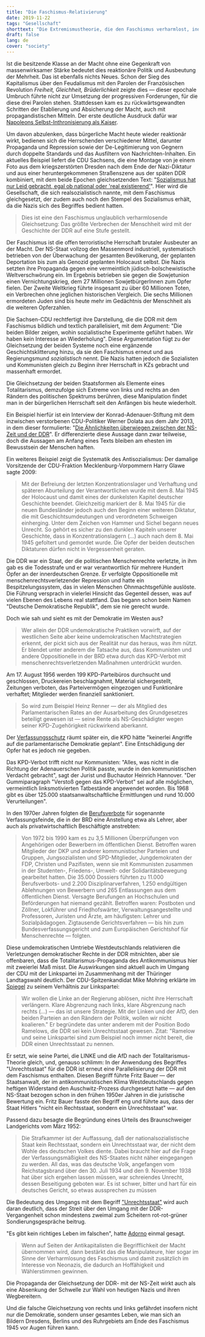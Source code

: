```yaml
---
title: "Die Faschismus-Relativierung"
date: 2019-11-22
tags: "Gesellschaft"
shorttext: "Die Extremismustheorie, die den Faschismus verharmlost, indem sie ihn mit dem Kommunismus gleichsetzt, ist ein lupenreines Siegernarrativ."
draft: false
lang: de
cover: "society"
---
```


Ist die besitzende Klasse an der Macht ohne eine Gegenkraft von massenwirksamer Stärke bedeutet dies reaktionäre Politik und Ausbeutung der Mehrheit. Das ist ebenfalls nichts Neues. Schon der Sieg des Kapitalismus über den Feudalismus mit den Parolen der Französischen Revolution *Freiheit, Gleichheit, Brüderlichkeit* zeigte dies — dieser epochale Umbruch führte nicht zur Umsetzung der progressiven Forderungen, für die diese drei Parolen stehen. Stattdessen kam es zu rückwärtsgewandten Schritten der Etablierung und Absicherung der Macht, auch mit propagandistischen Mitteln. Der erste deutliche Ausdruck dafür war [Napoleons Selbst-Inthronisierung als Kaiser](https://www.planet-wissen.de/geschichte/persoenlichkeiten/napoleon_bonaparte/index.html#Kaiser "Kaiserkrönung selbst gemacht").

Um davon abzulenken, dass bürgerliche Macht heute wieder reaktionär wirkt, bedienen sich die Herrschenden verschiedener Mittel, darunter Propaganda und Repression sowie der De-Legitimierung von Gegnern durch doppelte Standards und das Ausfiltern von Nachrichten-Inhalten. Ein aktuelles Beispiel liefert die CDU Sachsens, die eine Montage von je einem Foto aus dem kriegszerstörten Dresden nach dem Ende der Nazi-Diktatur und aus einer heruntergekommenen Straßenszene aus der späten DDR kombiniert, mit dem beide Epochen gleichsetzenden Text: "[Sozialismus hat nur Leid gebracht, egal ob national oder 'real existierend'](https://www.mdr.de/nachrichten/politik/regional/cdu-wahlkampf-plakat-sozialismus-ns-ddr-leid-100.html "Politologe: 'CDU-Bildmontage ist pure Demagogie'")". Hier wird die Gesellschaft, die sich realsozialistisch nannte, mit dem Faschismus gleichgesetzt, der zudem auch noch den Stempel des Sozialismus erhält, da die Nazis sich des Begriffes bedient hatten.

> Dies ist eine den Faschismus unglaublich verharmlosende Gleichsetzung: Das größte Verbrechen der Menschheit wird mit der Geschichte der DDR auf eine Stufe gestellt. 

Der Faschismus ist die offen terroristische Herrschaft brutaler Ausbeuter an der Macht. Der NS-Staat vollzog den Massenmord industriell, systematisch betrieben von der Überwachung der gesamten Bevölkerung, der geplanten Deportation bis zum als Genozid geplanten Holocaust selbst. Die Nazis setzten ihre Propaganda gegen eine vermeintlich jüdisch-bolschewistische Weltverschwörung ein. Im Ergebnis betrieben sie gegen die Sowjetunion einen Vernichtungskrieg, dem 27 Millionen SowjetbürgerInnen zum Opfer fielen. Der Zweite Weltkrieg führte insgesamt zu über 60 Millionen Toten, ein Verbrechen ohne jeglichen historischen Vergleich. Die sechs Millionen ermordeten Juden sind bis heute mehr im Gedächtnis der Menschheit als die weiteren Opferzahlen.

Die Sachsen-CDU rechtfertigt ihre Darstellung, die die DDR mit dem Faschismus bildlich und textlich parallelisiert, mit dem Argument: "Die beiden Bilder zeigen, wohin sozialistische Experimente geführt haben. Wir haben kein Interesse an Wiederholung". Diese Argumentation fügt zu der Gleichsetzung der beiden Systeme noch eine ergänzende Geschichtsklitterung hinzu, da sie den Faschismus erneut und aus Regierungsmund *sozialistisch* nennt. Die Nazis hatten jedoch die Sozialisten und Kommunisten gleich zu Beginn ihrer Herrschaft in KZs gebracht und massenhaft ermordet. 

Die Gleichsetzung der beiden Staatsformen als Elemente eines Totalitarismus, demzufolge sich Extreme von links und rechts an den Rändern des politischen Spektrums berühren, diese Manipulation findet man in der bürgerlichen Herrschaft seit den Anfängen bis heute wiederholt. 

Ein Beispiel hierfür ist ein Interview der Konrad-Adenauer-Stiftung mit dem inzwischen verstorbenen CDU-Politiker Werner Dolata aus dem Jahr 2013, in dem dieser formulierte: "[Die Ähnlichkeiten überwiegen zwischen der NS-Zeit und der DDR](/static/downloads/Interview_Jugend_in_zwei_Diktaturen.pdf "Jugend in zwei Diktaturen")". Er differenzierte diese Aussage dann zwar teilweise, doch die Aussagen am Anfang eines Texts bleiben am ehesten im Bewusstsein der Menschen haften.

Ein weiteres Beispiel zeigt die Systematik des Antisozialismus: Der damalige Vorsitzende der CDU-Fraktion Mecklenburg-Vorpommern Harry Glawe sagte 2009: 

> Mit der Befreiung der letzten Konzentrationslager und Verhaftung und späteren Aburteilung der Verantwortlichen wurde mit dem 8. Mai 1945 der Holocaust und damit eines der dunkelsten Kapitel deutscher Geschichte beendet. Gleichzeitig markiert der 8. Mai 1945 für die neuen Bundesländer jedoch auch den Beginn einer weiteren Diktatur, die mit Geschichtsumdeutungen und verordnetem Schweigen einherging. Unter dem Zeichen von Hammer und Sichel begann neues Unrecht. So gehört es sicher zu den dunklen Kapiteln unserer Geschichte, dass in Konzentrationslagern (...) auch nach dem 8. Mai 1945 gefoltert und gemordet wurde. Die Opfer der beiden deutschen Diktaturen dürfen nicht in Vergessenheit geraten.

Die DDR war ein Staat, der die politischen Menschenrechte verletzte, in ihm gab es die Todesstrafe und er war verantwortlich für mehrere Hundert Opfer an der innerdeutschen Grenze. Er verfolgte Oppositionelle mit menschenrechtsverletzender Repression und hatte ein Bespitzelungssystem, das in vielen Menschen Ohnmachtsgefühle auslöste. Die Führung versprach in vielerlei Hinsicht das Gegenteil dessen, was auf vielen Ebenen des Lebens real stattfand. Das begann schon beim Namen "Deutsche Demokratische Republik", dem sie nie gerecht wurde.  

Doch wie sah und sieht es mit der Demokratie im Westen aus? 

> Wer allein der DDR undemokratische Praktiken vorwirft, auf der westlichen Seite aber keine undemokratischen Machtstrategien erkennt, der pickt sich aus der Realität nur das heraus, was ihm nützt. Er blendet unter anderem die Tatsache aus, dass Kommunisten und andere Oppositionelle in der BRD etwa durch das KPD-Verbot mit menschenrechtsverletzenden Maßnahmen unterdrückt wurden. 

Am 17. August 1956 werden 199 KPD-Parteibüros durchsucht und geschlossen, Druckereien beschlagnahmt, Material sichergestellt, Zeitungen verboten, das Parteivermögen eingezogen und Funktionäre verhaftet; Mitglieder werden finanziell sanktioniert. 

> So wird zum Beispiel Heinz Renner — der als Mitglied des Parlamentarischen Rates an der Ausarbeitung des Grundgesetzes beteiligt gewesen ist — seine Rente als NS-Geschädigter wegen seiner KPD-Zugehörigkeit rückwirkend aberkannt.

Der [Verfassungsschutz](https://www1.wdr.de/stichtag/stichtag-bundesverfassungsgericht-verbot-kpd-100.html "17. August 1956 - Bundesverfassungsgericht verbietet KPD") räumt später ein, die KPD hätte "keinerlei Angriffe auf die parlamentarische Demokratie geplant". Eine Entschädigung der Opfer hat es jedoch nie gegeben.

Das KPD-Verbot trifft nicht nur Kommunisten: "Alles, was nicht in die Richtung der Adenauerschen Politik passte, wurde in den kommunistischen Verdacht gebracht", sagt der Jurist und Buchautor Heinrich Hannover. "Der Gummiparagraph "Verstoß gegen das KPD-Verbot" sei auf alle möglichen, vermeintlich linksmotivierten Tatbestände angewendet worden. Bis 1968 gibt es über 125.000 staatsanwaltschaftliche Ermittlungen und rund 10.000 Verurteilungen".

In den 1970er Jahren folgten die [Berufsverbote](http://berufsverbote.de/tl_files/docs/gehrcke_pm_25-01-02.html "30 Jahre Berufsverbote: PDS fordert Bereinigungsgesetz") für sogenannte Verfassungsfeinde, die in der BRD eine Anstellung etwa als Lehrer, aber auch als privatwirtschaftlich Beschäftigte anstrebten:

> Von 1972 bis 1990 kam es zu 3,5 Millionen Überprüfungen von Angehörigen oder Bewerbern im öffentlichen Dienst. Betroffen waren Mitglieder der DKP und anderer kommunistischer Parteien und Gruppen, Jungsozialisten und SPD-Mitglieder, Jungdemokraten der FDP, Christen und Pazifisten, wenn sie mit Kommunisten zusammen in der Studenten-, Friedens-, Umwelt- oder Solidaritätsbewegung gearbeitet hatten. Die 35.000 Dossiers führten zu 11.000 Berufsverbots- und 2.200 Disziplinarverfahren, 1.250 endgültigen Ablehnungen von Bewerbern und 265 Entlassungen aus dem öffentlichen Dienst. Versagte Berufungen an Hochschulen und Beförderungen hat niemand gezählt. Betroffen waren: Postboten und Zöllner, Lokführer und Friedhofswärter, Verwaltungsangestellte und Professoren, Juristen und Ärzte, am häufigsten: Lehrer und Sozialpädagogen. Zigtausende Gerichtsverfahren — bis hin zum Bundesverfassungsgericht und zum Europäischen Gerichtshof für Menschenrechte — folgten. 

Diese undemokratischen Umtriebe Westdeutschlands relativieren die Verletzungen demokratischer Rechte in der DDR mitnichten, aber sie offenbaren, dass die Totalitarismus-Propaganda des Antikommunismus hier mit zweierlei Maß misst. Die Auswirkungen sind aktuell auch im Umgang der CDU mit der Linkspartei im Zusammenhang mit der Thüringer Landtagswahl deutlich. Der CDU-Spitzenkandidat Mike Mohring erklärte im [Spiegel](https://www.spiegel.de/politik/deutschland/mike-mohring-cdu-vor-thueringen-wahl-ramelow-kneift-a-1291917.html "Ramelow kneift") zu seinem Verhältnis zur Linkspartei: 

> Wir wollen die Linke an der Regierung ablösen, nicht ihre Herrschaft verlängern. Klare Abgrenzung nach links, klare Abgrenzung nach rechts (...) — das ist unsere Strategie. Mit der Linken und der AfD, den beiden Parteien an den Rändern der Politik, wollen wir nicht koalieren." Er begründete das unter anderem mit der Position Bodo Ramelows, die DDR sei kein Unrechtsstaat gewesen. Zitat: "Ramelow und seine Linkspartei sind zum Beispiel noch immer nicht bereit, die DDR einen Unrechtsstaat zu nennen.

Er setzt, wie seine Partei, die LINKE und die AfD nach der Totalitarismus-Theorie gleich, und, genauso schlimm: In der Anwendung des Begriffes "Unrechtsstaat" für die DDR ist erneut eine Parallelisierung der DDR mit dem Faschismus enthalten. Diesen Begriff führte Fritz Bauer — der Staatsanwalt, der im antikommunistischen Klima Westdeutschlands gegen heftigen Widerstand den Auschwitz-Prozess durchgesetzt hatte — auf den NS-Staat bezogen schon in den frühen 1950er Jahren in die juristische Bewertung ein. Fritz Bauer fasste den Begriff eng und führte aus, dass der Staat Hitlers "nicht ein Rechtsstaat, sondern ein Unrechtsstaat" war.

Passend dazu besagte die Begründung eines Urteils des Braunschweiger Landgerichts vom März 1952: 

> Die Strafkammer ist der Auffassung, daß der nationalsozialistische Staat kein Rechtsstaat, sondern ein Unrechtsstaat war, der nicht dem Wohle des deutschen Volkes diente. Dabei braucht hier auf die Frage der Verfassungsmäßigkeit des NS-Staates nicht näher eingegangen zu werden. All das, was das deutsche Volk, angefangen vom Reichstagsbrand über den 30. Juli 1934 und den 9. November 1938 hat über sich ergehen lassen müssen, war schreiendes Unrecht, dessen Beseitigung geboten war. Es ist schwer, bitter und hart für ein deutsches Gericht, so etwas aussprechen zu müssen

Die Bedeutung des Umgangs mit dem Begriff ["Unrechtsstaat"](https://www.tagesspiegel.de/politik/ddr-war-kein-unrechtsstaat-aeusserungen-von-gregor-gysi-loesen-empoerung-aus/10777642.html "Äußerungen von Gregor Gysi lösen Empörung aus") wird auch daran deutlich, dass der Streit über den Umgang mit der DDR-Vergangenheit schon mindestens zweimal zum Scheitern rot-rot-grüner Sondierungsgespräche beitrug.

"Es gibt kein richtiges Leben im falschen", hatte [Adorno](https://www.fr.de/kultur/theodor-adorno-sein-falsches-leben-leben-unter-nazis-12889815.html "Zum 50. Todestag: Adornos falsches Leben war das Leben unter Nazis") einmal gesagt. 

> Wenn auf Seiten der Antikapitalisten die Begrifflichkeit der Macht übernommen wird, dann bestärkt das die Manipulateure, hier sogar im Sinne der Verharmlosung des Faschismus und damit zusätzlich im Interesse von Neonazis, die dadurch an Hoffähigkeit und Wählerstimmen gewinnen. 

Die Propaganda der Gleichsetzung der DDR- mit der NS-Zeit wirkt auch als eine Absenkung der Schwelle zur Wahl von heutigen Nazis und ihren Wegbereitern.

Und die falsche Gleichsetzung von rechts und links gefährdet insofern nicht nur die Demokratie, sondern unser gesamtes Leben, wie man sich an Bildern Dresdens, Berlins und des Ruhrgebiets am Ende des Faschismus 1945 vor Augen führen kann.
